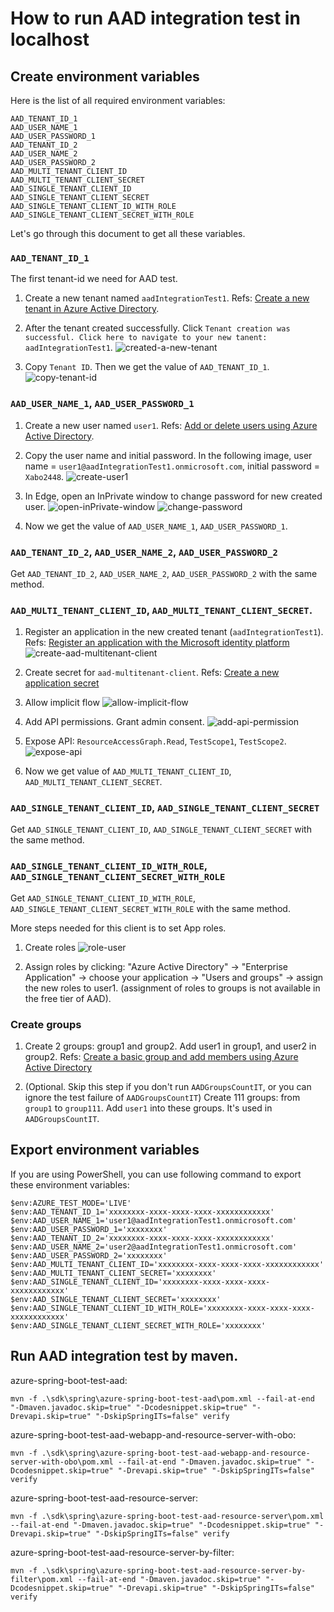 # How to run AAD integration test in localhost

## Create environment variables

Here is the list of all required environment variables:
```
AAD_TENANT_ID_1
AAD_USER_NAME_1
AAD_USER_PASSWORD_1
AAD_TENANT_ID_2
AAD_USER_NAME_2
AAD_USER_PASSWORD_2
AAD_MULTI_TENANT_CLIENT_ID
AAD_MULTI_TENANT_CLIENT_SECRET
AAD_SINGLE_TENANT_CLIENT_ID
AAD_SINGLE_TENANT_CLIENT_SECRET
AAD_SINGLE_TENANT_CLIENT_ID_WITH_ROLE
AAD_SINGLE_TENANT_CLIENT_SECRET_WITH_ROLE
```

Let's go through this document to get all these variables.

### `AAD_TENANT_ID_1`

The first tenant-id we need for AAD test.

1. Create a new tenant named `aadIntegrationTest1`. Refs: [Create a new tenant in Azure Active Directory].

2. After the tenant created successfully. Click `Tenant creation was successful. Click here to navigate to your new tanent: aadIntegrationTest1`.
![created-a-new-tenant](images/created-a-new-tenant.png)

3. Copy `Tenant ID`. Then we get the value of `AAD_TENANT_ID_1`.
![copy-tenant-id](images/copy-tenant-id.png)

### `AAD_USER_NAME_1`, `AAD_USER_PASSWORD_1`

1. Create a new user named `user1`. Refs: [Add or delete users using Azure Active Directory].

2. Copy the user name and initial password. In the following image, user name = `user1@aadIntegrationTest1.onmicrosoft.com`, initial password = `Xabo2448`.
![create-user1](images/create-user1.png)

3. In Edge, open an InPrivate window to change password for new created user.
![open-inPrivate-window](images/open-inPrivate-window.png)
![change-password](images/change-password.png)

4. Now we get the value of `AAD_USER_NAME_1`, `AAD_USER_PASSWORD_1`.

### `AAD_TENANT_ID_2`, `AAD_USER_NAME_2`, `AAD_USER_PASSWORD_2` 
Get `AAD_TENANT_ID_2`, `AAD_USER_NAME_2`, `AAD_USER_PASSWORD_2` with the same method.

### `AAD_MULTI_TENANT_CLIENT_ID`, `AAD_MULTI_TENANT_CLIENT_SECRET`.

1. Register an application in the new created tenant (`aadIntegrationTest1`). Refs: [Register an application with the Microsoft identity platform]
![create-aad-multitenant-client](images/create-aad-multitenant-client.png)

2. Create secret for `aad-multitenant-client`. Refs: [Create a new application secret]

3. Allow implicit flow
![allow-implicit-flow](images/allow-implicit-flow.png)

4. Add API permissions. Grant admin consent.
![add-api-permission](images/add-api-permission.png)

5. Expose API: `ResourceAccessGraph.Read`, `TestScope1`, `TestScope2`.
![expose-api](images/expose-api.png)
 
6. Now we get value of `AAD_MULTI_TENANT_CLIENT_ID`, `AAD_MULTI_TENANT_CLIENT_SECRET`.

### `AAD_SINGLE_TENANT_CLIENT_ID`, `AAD_SINGLE_TENANT_CLIENT_SECRET`
Get `AAD_SINGLE_TENANT_CLIENT_ID`, `AAD_SINGLE_TENANT_CLIENT_SECRET` with the same method.

### `AAD_SINGLE_TENANT_CLIENT_ID_WITH_ROLE`, `AAD_SINGLE_TENANT_CLIENT_SECRET_WITH_ROLE`
Get `AAD_SINGLE_TENANT_CLIENT_ID_WITH_ROLE`, `AAD_SINGLE_TENANT_CLIENT_SECRET_WITH_ROLE` with the same method.

More steps needed for this client is to set App roles.
1. Create roles
![role-user](images/role-user.png)

2. Assign roles by clicking: "Azure Active Directory" -> "Enterprise Application" -> choose your application -> "Users and groups" -> assign the new roles to user1. (assignment of roles to groups is not available in the free tier of AAD).

### Create groups
1. Create 2 groups: group1 and group2. Add user1 in group1, and user2 in group2.
Refs: [Create a basic group and add members using Azure Active Directory]

2. (Optional. Skip this step if you don't run `AADGroupsCountIT`, or you can ignore the test failure of `AADGroupsCountIT`) Create 111 groups: from `group1` to `group111`. Add `user1` into these groups. It's used in `AADGroupsCountIT`.


## Export environment variables

If you are using PowerShell, you can use following command to export these environment variables:
```
$env:AZURE_TEST_MODE='LIVE'
$env:AAD_TENANT_ID_1='xxxxxxxx-xxxx-xxxx-xxxx-xxxxxxxxxxxx'
$env:AAD_USER_NAME_1='user1@aadIntegrationTest1.onmicrosoft.com'
$env:AAD_USER_PASSWORD_1='xxxxxxxx'
$env:AAD_TENANT_ID_2='xxxxxxxx-xxxx-xxxx-xxxx-xxxxxxxxxxxx'
$env:AAD_USER_NAME_2='user2@aadIntegrationTest1.onmicrosoft.com'
$env:AAD_USER_PASSWORD_2='xxxxxxxx'
$env:AAD_MULTI_TENANT_CLIENT_ID='xxxxxxxx-xxxx-xxxx-xxxx-xxxxxxxxxxxx'
$env:AAD_MULTI_TENANT_CLIENT_SECRET='xxxxxxxx'
$env:AAD_SINGLE_TENANT_CLIENT_ID='xxxxxxxx-xxxx-xxxx-xxxx-xxxxxxxxxxxx'
$env:AAD_SINGLE_TENANT_CLIENT_SECRET='xxxxxxxx'
$env:AAD_SINGLE_TENANT_CLIENT_ID_WITH_ROLE='xxxxxxxx-xxxx-xxxx-xxxx-xxxxxxxxxxxx'
$env:AAD_SINGLE_TENANT_CLIENT_SECRET_WITH_ROLE='xxxxxxxx'
```

## Run AAD integration test by maven.
azure-spring-boot-test-aad:
```
mvn -f .\sdk\spring\azure-spring-boot-test-aad\pom.xml --fail-at-end "-Dmaven.javadoc.skip=true" "-Dcodesnippet.skip=true" "-Drevapi.skip=true" "-DskipSpringITs=false" verify
```
azure-spring-boot-test-aad-webapp-and-resource-server-with-obo:
```
mvn -f .\sdk\spring\azure-spring-boot-test-aad-webapp-and-resource-server-with-obo\pom.xml --fail-at-end "-Dmaven.javadoc.skip=true" "-Dcodesnippet.skip=true" "-Drevapi.skip=true" "-DskipSpringITs=false" verify
```
azure-spring-boot-test-aad-resource-server:
```
mvn -f .\sdk\spring\azure-spring-boot-test-aad-resource-server\pom.xml --fail-at-end "-Dmaven.javadoc.skip=true" "-Dcodesnippet.skip=true" "-Drevapi.skip=true" "-DskipSpringITs=false" verify
```
azure-spring-boot-test-aad-resource-server-by-filter:
```
mvn -f .\sdk\spring\azure-spring-boot-test-aad-resource-server-by-filter\pom.xml --fail-at-end "-Dmaven.javadoc.skip=true" "-Dcodesnippet.skip=true" "-Drevapi.skip=true" "-DskipSpringITs=false" verify
```


[Create a new tenant in Azure Active Directory]: https://docs.microsoft.com/azure/active-directory/fundamentals/active-directory-access-create-new-tenant
[Add or delete users using Azure Active Directory]: https://docs.microsoft.com/azure/active-directory/fundamentals/add-users-azure-active-directory
[Register an application with the Microsoft identity platform]: https://docs.microsoft.com/graph/auth-register-app-v2
[Create a new application secret]: https://docs.microsoft.com/azure/active-directory/develop/howto-create-service-principal-portal#option-2-create-a-new-application-secret
[Create a basic group and add members using Azure Active Directory]: https://docs.microsoft.com/azure/active-directory/fundamentals/active-directory-groups-create-azure-portal

